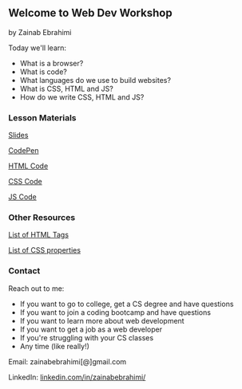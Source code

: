 ## Welcome to Web Dev Workshop 
by Zainab Ebrahimi

Today we'll learn:
- What is a browser?
- What is code?
- What languages do we use to build websites?
- What is CSS, HTML and JS?
- How do we write CSS, HTML and JS?

### Lesson Materials
[Slides](https://docs.google.com/presentation/d/18855g9ClPmPGY9TMZHB0-awTamZy67W6o4C3bkO0Jt4/edit?usp=sharing)

<a href="https://codepen.io/" target="_blank">CodePen</a>

[HTML Code](https://github.com/zeeberry/web-dev-workshop/blob/main/workshop.html) 

[CSS Code](https://github.com/zeeberry/web-dev-workshop/blob/main/workshop.css) 

[JS Code](https://github.com/zeeberry/web-dev-workshop/blob/main/workshop.js) 

### Other Resources
[List of HTML Tags](https://www.w3schools.com/tags/default.asp)

[List of CSS properties](https://www.w3schools.com/cssref/) 

### Contact
Reach out to me:
- If you want to go to college, get a CS degree and have questions
- If you want to join a coding bootcamp and have questions
- If you want to learn more about web development
- If you want to get a job as a web developer
- If you're struggling with your CS classes
- Any time (like really!)

Email: zainabebrahimi[@]gmail.com

LinkedIn: [linkedin.com/in/zainabebrahimi/](https://www.linkedin.com/in/zainabebrahimi/)

